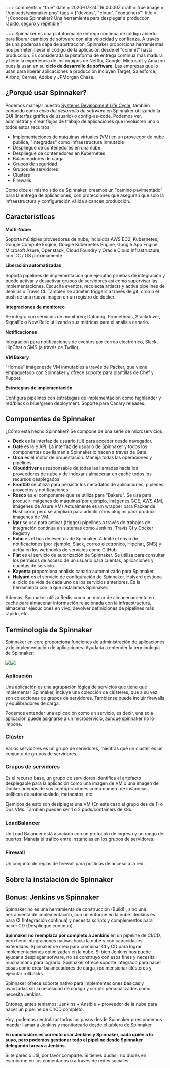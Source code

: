 +++
comments = "true"
date = 2020-07-24T16:00:00Z
draft = true
image = "/uploads/spinnaker.png"
tags = ["devops", "cloud", "containers"]
title = "¿Conoces Spinnaker?  Una herramienta para desplegar a produccón rápido, seguro y repetible "

+++
Spinnaker es una plataforma de entrega continua de código abierto para liberar cambios de software con alta velocidad y confianza. A través de una poderosa capa de abstracción, Spinnaker proporciona herramientas  nos permiten llevar el código de la aplicación desde el "commit"  hasta producción. Es considerada la plataforma de entrega continua más madura  y tiene la experiencia de los equipos de Netflix, Google, Microsoft y Amazon pues la usan en su **ciclo de desarrollo de software**. Las empresas que lo usan para liberar aplicaciones a producción incluyen Target, Salesforce, Airbnb, Cerner, Adobe y JPMorgan Chase.

## ¿Porqué usar Spinnaker?

Podemos  manejar nuestro   [Systems Development Life Cycle](https://es.wikipedia.org/wiki/Systems_Development_Life_Cycle "Systems Development Life Cycle"), también conocido como _ciclo  del desarrollo de software_  en Spinnaker utilizando la GUI (interfaz gráfica de usuario) o config-as-code. Podemos ver, administrar y crear flujos de trabajo de aplicaciones que involucren uno o todos estos recursos:

* Implementaciones de máquinas virtuales (VM) en un proveedor de nube pública, "integradas" como infraestructura inmutable
* Despliegue de contenedores en una nube
* Despliegue de contenedores en Kubernetes
* Balanceadores de carga
* Grupos de seguridad
* Grupos de servidores
* Clusters
* Firewalls

Como dice el mismo sitio de Spinnaker, creamos un "camino pavimentado" para la entrega de aplicaciones, con protecciones que aseguran que solo la infraestructura y configuración válida  alcancen producción.

## Características

**Multi-Nube:**

Soporta múltiples proveedores de  nube, incluidos AWS EC2, Kubernetes, Google Compute Engine, Google Kubernetes Engine, Google App Engine, Microsoft Azure, Openstack, Cloud Foundry y Oracle Cloud Infrastructure, con DC / OS próximamente.

**Liberación automatizadas**

Soporta pipelines de implementación que ejecutan pruebas de integración y puede activar y desactivar grupos de servidores así como  supervisar las implementaciones.  Escucha eventos, recolecta artiacts y activa pipelines de Jenkins o Travis CI. También se admiten triggers a través de git, cron o el push de una nueva imagen en un registro de docker.

**Integraciones de monitoreo**

Se integra con servicios de monitoreo; Datadog, Prometheus, Stackdriver, SignalFx o New Relic utilizando sus métricas para el análisis canario.

**Notificaciones**

Integración para notificaciones de eventos por correo electrónico, Slack, HipChat o SMS (a través de Twilio).

**VM Bakery**

"Hornea" imágenesde  VM inmutables a través de Packer, que viene empaquetado con Spinnaker y ofrece soporte para plantillas de Chef y Puppet.

**Estrategias de implementación**

Configura pipelines con estrategias de implementación  como highlander y red/black o blue/green deployment. Soporte para Canary releases.

## Componentes de Spinnaker

¿Cómo está hecho  Spinnaker? Se compone de una serie de microservicios :

* **Deck** es la interfaz de usuario (UI) para acceder desde navegador.
* **Gate** es la e API. La interfaz de usuario de Spinnaker y todos los componentes que llaman a  Spinnaker lo hacen a través de Gate.
* **Orca** es el motor de orquestación. Maneja todas las operaciones y pipelines.
* **Clouddriver** es responsable de todas las llamadas hacia los proveedores de nube y de indexar / almacenar en caché todos los recursos desplegados.
* **Front50** se utiliza para persistir los metadatos de aplicaciones, piplenes, proyectos y notificaciones.
* **Rosco** es el componente que se utiliza para "Bakeru". Se usa para producir imágenes de máquinas(por ejemplo, imágenes GCE, AWS AMI, imágenes de Azure VM) Actualmente es un wrapper para  Packer de Hashicorp, pero se ampliará para admitir otros plugins para producir imágenes de VM.
* **Igor** se usa para activar (trigger) pipelines a través de trabajos de integración continua en sistemas como Jenkins, Travis CI y Docker Registry
* **Echo** es el bus de eventos de Spinnaker. Admite el envío de notificaciones (por ejemplo, Slack, correo electrónico, Hipchat, SMS) y actúa en los webhooks  de servicios como GitHub.
* **Fiat** es el servicio de autorización de Spinnaker. Se utiliza para consultar los permisos de acceso de un usuario para cuentas, aplicaciones y cuentas de servicio.
* **Kayenta** proporciona análisis canario automatizado para Spinnaker.
* **Halyard** es el servicio de configuración de Spinnaker. Halyard gestiona el ciclo de vida de cada uno de los servicios anteriores. Es la herramienta con la que instalamos Spinnaker.

Además, Spinnaker utiliza Redis como un motor de almacenamiento en caché para almacenar información relacionada con la infraestructura, almacenar ejecuciones en vivo, devolver definiciones de pipelines más rápido, etc.

## Terminología de Spinnaker

Spinnaker en core  proporciona funciones de administración de aplicaciones y de implementación de aplicaciones. Ayudaría a entender la terminología de Spinnaker:

![](/uploads/terminologia_spinnaker.png)![](/uploads/terminologia_spinnaker.png)

### Aplicación

Una aplicación es una agrupación lógica de servicios que tiene que implementar Spinnaker, incluye una colección de clústeres, que a su vez son colecciones de grupos de servidores. Tambiénse  puede incluir firewalls y equilibradores de carga.

Podemos entender una aplicación como un  servicio, es decir, una sola aplicación puede asignarse a un microservicio, aunque spinnaker no lo impone.

### Clúster

Varios servidores es un grupo de servidores, mientras que un clúster es un conjunto de grupos de servidores.

### Grupos de servidores

Es el recurso base, un grupo de servidores  identifica el artefacto desplegable para la aplicación como una imagen de VM o una  imagen de Docker además de sus configuraciones como número de instancias, políticas de autoescalado, metadatos, etc.

Ejemlpos de esto son deslplegar una VM (En este caso el grupo des de 1)  o Dos  VMs. También pueden ser 1 o 2 pods/containers de k8s.

### LoadBalancer

Un Load Balancer está asociado con un protocolo de ingreso y un rango de puertos. Maneja el tráfico entre instancias en los grupos de servidores.

### Firewall

Un conjunto de reglas de firewall para políticas de acceso a la red.

## Sobre la instalación de Spinnaker

## Bonus: Jenkins vs Spinnaker

Spinnaker no es una herramienta de construcción (Build) , sino una herramienta de implementación, con un enfoque en la nube.  Jenkins es para CI (Integración continua) y necesita scripts y complementos para hacer CD (Despliegue continuo).

**Spinnaker no reemplaza por completo a Jenkins** en un pipeline de CI/CD, pero tiene integraciones nativas hacia la nube y con capacidades extendidas. Spinnaker se creó para combinar CI y CD para lograr implementaciones optimizadas en la  nube. Si bien Jenkins nos puede ayudar a desplegar sofware, no se construyó con esos fines y necesita mucha mano para lograrlo.  Spinnaker ofrece soporte integrado para hacer cosas como crear balanceadores de carga, redimensionar clústeres y ejecutar rollbacks. 

Spinnaker ofrece soporte nativo para implementaciones básicas y avanzadas sin la necesidad de código y scripts personalizados como necesita Jenkins.

Entones, antes teniamos: Jenkins + Ansible + proveedor de la nube para hacer un pipeline de CI/CD completo.

Hoy, podemos centralizar todos los pasos desde Spinnaker pues podemos mandar llamar a Jenkins y monitorearlo desde el tablero de Spinnaker.

**En conclusión: es correcto usar Jenkins y Spinnaker, cada quién a lo suyo, pero podemos gestionar todo el pipeline desde Spinnaker delegando tareas a Jenkins.**

Si te pareció útil, por favor comparte. Si tienes dudas , no dudes en escribirme en los comentarios o a través de redes sociales.
